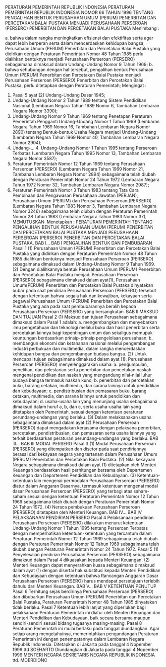 PERATURAN PEMERINTAH REPUBLIK INDONESIA PERATURAN PEMERINTAH REPUBLIK INDONESIA NOMOR 66 TAHUN 1996 TENTANG PENGALIHAN BENTUK PERUSAHAAN UMUM (PERUM) PENERBITAN DAN PERCETAKAN BALAI PUSTAKA MENJADI PERUSAHAAN PERSEROAN (PERSERO) PENERBITAN DAN PERCETAKAN BALAI PUSTAKA
Menimbang :

a. bahwa dalam rangka meningkatkan efisiensi dan efektifitas serta agar dapat lebih berperan serta dalam mencerdaskan kehidupan bangsa, Perusahaan Umum (PERUM) Penerbitan dan Percetakan Balai Pustaka yang didirikan dengan Peraturan Pemerintah Nomor 48 Tahun 1985 perlu dialihkan bentuknya menjadi Perusahaan Perseroan (PERSERO) sebagaimana dimaksud dalam Undang-Undang Nomor 9 Tahun 1969;
b. bahwa sehubungan dengan hal tersebut, pengalihan bentuk Perusahaan Umum (PERUM) Penerbitan dan Percetakan Balai Pustaka menjadi Perusahaan Perseroan (PERSERO) Penerbitan dan Percetakan Balai Pustaka, perlu ditetapkan dengan Peraturan Pemerintah;
Mengingat :

1. Pasal 5 ayat (2) Undang-Undang Dasar 1945;
2. Undang-Undang Nomor 2 Tahun 1989 tentang Sistem Pendidikan Nasional (Lembaran Negara Tahun 1989 Nomor 6, Tambahan Lembaran Negara Nomor 3390);
3. Undang-Undang Nomor 9 Tahun 1969 tentang Penetapan Peraturan Pemerintah Pengganti Undang-Undang Nomor 1 Tahun 1969 (Lembaran Negara Tahun 1969 Nomor 16, Tambahan Lembaran Negara Nomor 2890) tentang Bentuk-bentuk Usaha Negara menjadi Undang-Undang (Lembaran Negara Tahun 1969 Nomor 40, Tambahan Lembaran Negara Nomor 2904);
4. Undang-… 4. Undang-Undang Nomor 1 Tahun 1995 tentang Perseroan Terbatas (Lembaran Negara Tahun 1995 Nomor 13, Tambahan Lembaran Negara Nomor 3587);
5. Peraturan Pemerintah Nomor 12 Tahun 1969 tentang Perusahaan Perseroan (PERSERO) (Lembaran Negara Tahun 1969 Nomor 21, Tambahan Lembaran Negara Nomor 2894) sebagaimana telah diubah dengan Peraturan Pemerintah Nomor 24 Tahun 1972 (Lembaran Negara Tahun 1972 Nomor 32, Tambahan Lembaran Negara Nomor 2987);
6. Peraturan Pemerintah Nomor 3 Tahun 1983 tentang Tata Cara Pembinaan dan Pengawasan Perusahaan Jawatan (PERJAN), Perusahaan Umum (PERUM) dan Perusahaan Perseroan (PERSERO) (Lembaran Negara Tahun 1983 Nomor 3, Tambahan Lembaran Negara Nomor 3246) sebagaimana telah diubah dengan Peraturan Pemerintah Nomor 28 Tahun 1983 (Lembaran Negara Tahun 1983 Nomor 37);
MEMUTUSKAN:
 Menetapkan : PERATURAN PEMERINTAH TENTANG PENGALIHAN BENTUK PERUSAHAAN UMUM (PERUM) PENERBITAN DAN PERCETAKAN BALAI PUSTAKA MENJADI PERUSAHAAN PERSEROAN (PERSERO) PENERBITAN DAN PERCETAKAN BALAI PUSTAKA. BAB I…
BAB I PENGALIHAN BENTUK DAN PEMBUBARAN
Pasal 1
(1) Perusahaan Umum (PERUM) Penerbitan dan Percetakan Balai Pustaka yang didirikan dengan Peraturan Pemerintah Nomor 48 Tahun 1985 dialihkan bentuknya menjadi Perusahaan Perseroan (PERSERO) sebagaimana dimaksud dalam Undang-Undang Nomor 9 Tahun 1969.
(2) Dengan dialihkannya bentuk Perusahaan Umum (PERUM) Penerbitan dan Percetakan Balai Pustaka menjadi Perusahaan Perseroan (PERSERO) sebagaimana dimaksud dalam ayat(1), Perusahaan Umum(PERUM) Penerbitan dan Percetakan Balai Pustaka dinyatakan bubar pada saat pendirian Perusahaan Perseroan (PERSERO) tersebut dengan ketentuan bahwa segala hak dan kewajiban, kekayaan serta pegawai Perusahaan Umum (PERUM) Penerbitan dan Percetakan Balai Pustaka yang ada pada saat pembubarannya beralih kepada Perusahaan Perseroan (PERSERO) yang bersangkutan.
BAB II MAKSUD DAN TUJUAN
Pasal 2
(1) Maksud dan tujuan Perusahaan sebagaimana dimaksud dalam Pasal 1 adalah:
a. mengembangkan dan menyebarkan ilmu pengetahuan dan teknologi melalui buku dan hasil penerbitan serta percetakan lainnya bagi kepentingan umum dan sekaligus memupuk keuntungan berdasarkan prinsip-prinsip pengelolaan perusahaan;
b. membangun ekonomi dan ketahanan nasional melalui pengembangan industri perbukuan dan multimedia, dalam rangka mencerdaskan kehidupan bangsa dan pengembangan budaya bangsa.
(2) Untuk mencapai tujuan sebagaimana dimaksud dalam ayat (1), Perusahaan Perseroan (PERSERO) menyelenggarakan usaha:
a. pengumpulan, penelitian, dan pelestarian serta penerbitan dan pencetakan naskah mengenai pendidikan dan naskah yang mengandung nilai-nilai luhur budaya bangsa termasuk naskah kuno;
b. penerbitan dan percetakan buku, barang cetakan, multimedia, dan sarana lainnya untuk pendidikan dan kebudayaan;
c. pendistribusian dan pemasaran buku, barang cetakan, multimedia, dan sarana lainnya untuk pendidikan dan kebudayaan;
d. usaha-usaha lain yang menunjang usaha sebagaimana dimaksud dalam huruf a, b, dan c, serta usaha-usaha lain yang ditetapkan oleh Pemerintah, sesuai dengan ketentuan peraturan perundang-undangan yang berlaku.
(3) Dalam melaksanakan usaha sebagaimana dimaksud dalam ayat (2) Perusahaan Perseroan (PERSERO) dapat mengadakan kerjasama dengan pelaksana penerbitan, percetakan, pendistribusian, dan pemasaran serta usaha lainnya yang terkait berdasarkan peraturan perundang-undangan yang berlaku. BAB III…
BAB III MODAL PERSERO
Pasal 3
(1) Modal Perusahaan Perseroan (PERSERO) yang ditempatkan dan disetor pada saat pendiriannya berasal dari kekayaan negara yang tertanam dalam Perusahaan Umum (PERUM) Penerbitan dan Percetakan Balai Pustaka.
(2) Nilai kekayaan Negara sebagaimana dimaksud dalam ayat (1) ditetapkan oleh Menteri Keuangan berdasarkan hasil perhitungan bersama oleh Departemen Keuangan dan Departemen Pendidikan dan Kebudayaan.
(3) Ketentuan-ketentuan lain mengenai permodalan Perusahaan Perseroan (PERSERO) diatur dalam Anggaran Dasarnya, termasuk ketentuan mengenai modal dasar Perusahaan Perseroan (PERSERO) yang terbagi atas saham-saham sesuai dengan ketentuan Peraturan Pemerintah Nomor 12 Tahun 1969 sebagaimana telah diubah dengan Peraturan Pemerintah Nomor 24 Tahun 1972.
(4) Neraca pembukuan Perusahaan Perseroan (PERSERO) ditetapkan oleh Menteri Keuangan. BAB IV…
BAB IV PELAKSANAAN PENDIRIAN PERSERO
Pasal 4
Pelaksanaan pendirian Perusahaan Perseroan (PERSERO) dilakukan menurut ketentuan Undang-Undang Nomor 1 Tahun 1995 tentang Perseroan Terbatas dengan memperhatikan ketentuan-ketentuan yang tercantum dalam Peraturan Pemerintah Nomor 12 Tahun 1969 sebagaimana telah diubah dengan Peraturan Pemerintah Nomor 12 Tahun 1969 sebagaimana telah diubah dengan Peraturan Pemerintah Nomor 24 Tahun 1972.
Pasal 5
(1) Penyelesaian pendirian Perusahaan Perseroan (PERSERO) sebagaimana dimaksud dalam Pasal 4 dikuasakan kepada Menteri Keuangan.
(2) Menteri Keuangan dapat menyerahkan kuasa sebagaimana dimaksud dalam ayat (1) dengan disertai hak substitusi kepada Menteri Pendidikan dan Kebudayaan dengan ketentuan bahwa Rancangan Anggaran Dasar Perusahaan Perseroan (PERSERO) harus mendapat persetujuan terlebih dahulu dari Menteri Keuangan. BAB V…
BAB V KETENTUAN PENUTUP
Pasal 6
Terhitung sejak berdirinya Perusahaan Perseroan (PERSERO) dan dibubarkan Perusahaan Umum (PERUM) Penerbitan dan Percetakan Balai Pustaka, Peraturan Pemerintah Nomor 48 Tahun 1985 dinyatakan tidak berlaku.
Pasal 7
Ketentuan lebih lanjut yang diperlukan bagi pelaksanaan Peraturan Pemerintah ini diatur oleh Menteri Keuangan dan Menteri Pendidikan dan Kebudayaan, baik secara bersama maupun sendiri-sendiri sesuai bidang tugasnya masing-masing.
Pasal 8
Peraturan Pemerintah ini mulai berlaku pada tanggal diundangkan.
Agar setiap orang mengetahuinya, memerintahkan pengundangan Peraturan Pemerintah ini dengan penempatannya dalam Lembaran Negara Republik Indonesia. Ditetapkan di Jakarta pada tanggal 4 Nopember 1996 ttd SOEHARTO Diundangkan di Jakarta pada tanggal 4 Nopember 1996 MENTERI NEGARA SEKRETARIS NEGARA REPUBLIK INDONESIA ttd. MOERDIONO
